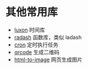 # 其他常用库

- [luxon](https://luxon.nodejs.cn/) 时间库
- [radash](https://www.radash.wiki/) 函数库，类似 ladash
- [cron](https://www.npmjs.com/package/cron) 定时执行任务
- [qrcode](https://www.npmjs.com/package/qrcode) 生成二维码
- [html-to-image](https://www.npmjs.com/package/html-to-image) 网页生成图片